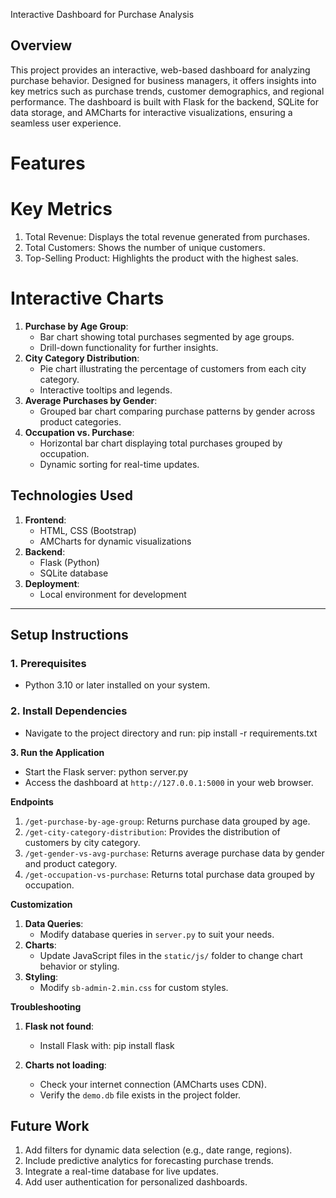 Interactive Dashboard for Purchase Analysis

## Overview
This project provides an interactive, web-based dashboard for analyzing purchase behavior. Designed for business managers, it offers insights into key metrics such as purchase trends, customer demographics, and regional performance. The dashboard is built with Flask for the backend, SQLite for data storage, and AMCharts for interactive visualizations, ensuring a seamless user experience.


# Features

# Key Metrics
1. Total Revenue: Displays the total revenue generated from purchases.
2. Total Customers: Shows the number of unique customers.
3. Top-Selling Product: Highlights the product with the highest sales.

# Interactive Charts
1. **Purchase by Age Group**:
   - Bar chart showing total purchases segmented by age groups.
   - Drill-down functionality for further insights.
2. **City Category Distribution**:
   - Pie chart illustrating the percentage of customers from each city category.
   - Interactive tooltips and legends.
3. **Average Purchases by Gender**:
   - Grouped bar chart comparing purchase patterns by gender across product categories.
4. **Occupation vs. Purchase**:
   - Horizontal bar chart displaying total purchases grouped by occupation.
   - Dynamic sorting for real-time updates.



## Technologies Used

1. **Frontend**:
   - HTML, CSS (Bootstrap)
   - AMCharts for dynamic visualizations
2. **Backend**:
   - Flask (Python)
   - SQLite database
3. **Deployment**:
   - Local environment for development

---

## **Setup Instructions**
### **1. Prerequisites**
- Python 3.10 or later installed on your system.

### **2. Install Dependencies**
- Navigate to the project directory and run:
  pip install -r requirements.txt

**3. Run the Application**

- Start the Flask server:
  python server.py
- Access the dashboard at `http://127.0.0.1:5000` in your web browser.


**Endpoints**

1. `/get-purchase-by-age-group`: Returns purchase data grouped by age.
2. `/get-city-category-distribution`: Provides the distribution of customers by city category.
3. `/get-gender-vs-avg-purchase`: Returns average purchase data by gender and product category.
4. `/get-occupation-vs-purchase`: Returns total purchase data grouped by occupation.


 **Customization**

1. **Data Queries**:
   - Modify database queries in `server.py` to suit your needs.
2. **Charts**:
   - Update JavaScript files in the `static/js/` folder to change chart behavior or styling.
3. **Styling**:
   - Modify `sb-admin-2.min.css` for custom styles.


**Troubleshooting**

1. **Flask not found**:
   - Install Flask with:
     pip install flask

2. **Charts not loading**:
   - Check your internet connection (AMCharts uses CDN).
   - Verify the `demo.db` file exists in the project folder.


## **Future Work**
1. Add filters for dynamic data selection (e.g., date range, regions).
2. Include predictive analytics for forecasting purchase trends.
3. Integrate a real-time database for live updates.
4. Add user authentication for personalized dashboards.

